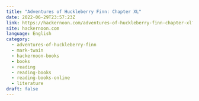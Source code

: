 ```yaml
---
title: "Adventures of Huckleberry Finn: Chapter XL"
date: 2022-06-29T23:57:23Z
link: https://hackernoon.com/adventures-of-huckleberry-finn-chapter-xl?source=rss&utm_medium=RSS&utm_source=news.12bit.vn
site: hackernoon.com
language: English
category:
  - adventures-of-huckleberry-finn
  - mark-twain
  - hackernoon-books
  - books
  - reading
  - reading-books
  - reading-books-online
  - literature
draft: false
---
```

